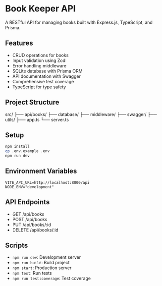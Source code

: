 # Book Keeper API

A RESTful API for managing books built with Express.js, TypeScript, and Prisma.

## Features

- CRUD operations for books
- Input validation using Zod
- Error handling middleware
- SQLite database with Prisma ORM
- API documentation with Swagger
- Comprehensive test coverage
- TypeScript for type safety

## Project Structure

src/
├── api/books/
├── database/
├── middleware/
├── swagger/
├── utils/
├── app.ts
└── server.ts

## Setup

```bash
npm install
cp .env.example .env
npm run dev
```

## Environment Variables

```env
VITE_API_URL=http://localhost:8000/api
NODE_ENV="development"
```

## API Endpoints

- GET /api/books
- POST /api/books
- PUT /api/books/:id
- DELETE /api/books/:id

## Scripts

- `npm run dev`: Development server
- `npm run build`: Build project
- `npm start`: Production server
- `npm test`: Run tests
- `npm run test:coverage`: Test coverage
